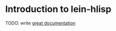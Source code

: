 # Introduction to lein-hlisp

TODO: write [great documentation](http://jacobian.org/writing/great-documentation/what-to-write/)
